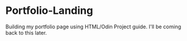 # Portfolio-Landing
Building my portfolio page using HTML/Odin Project guide.
I'll be coming back to this later.
